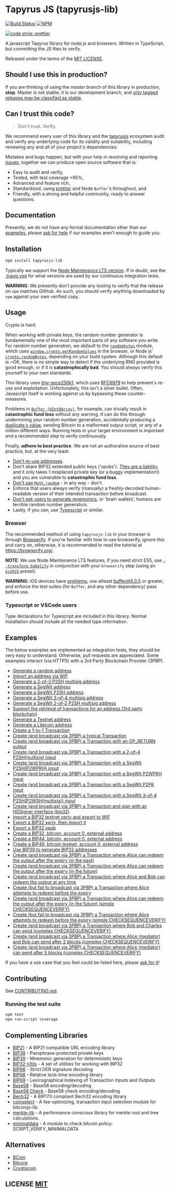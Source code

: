 # Tapyrus JS (tapyrusjs-lib)

[![Build Status](https://travis-ci.org/chaintope/tapyrusjs-lib.png?branch=master)](https://travis-ci.org/chaintope/tapyrusjs-lib)
[![NPM](https://img.shields.io/npm/v/tapyrusjs-lib.svg)](https://www.npmjs.org/package/tapyrusjs-lib)

[![code style: prettier](https://img.shields.io/badge/code_style-prettier-ff69b4.svg?style=flat-square)](https://github.com/prettier/prettier)

A javascript Tapyrus library for node.js and browsers. Written in TypeScript, but committing the JS files to verify.

Released under the terms of the [MIT LICENSE](LICENSE).

## Should I use this in production?

If you are thinking of using the _master_ branch of this library in production, **stop**.
Master is not stable; it is our development branch, and [only tagged releases may be classified as stable](https://github.com/chaintope/tapyrusjs-lib/tags).

## Can I trust this code?

> Don't trust. Verify.

We recommend every user of this library and the [tapyrusjs](https://github.com/chaintope/tapyrusjs-lib) ecosystem audit and verify any underlying code for its validity and suitability, including reviewing any and all of your project's dependencies.

Mistakes and bugs happen, but with your help in resolving and reporting [issues](https://github.com/chaintope/tapyrusjs-lib/issues), together we can produce open source software that is:

- Easy to audit and verify,
- Tested, with test coverage >95%,
- Advanced and feature rich,
- Standardized, using [prettier](https://github.com/prettier/prettier) and Node `Buffer`'s throughout, and
- Friendly, with a strong and helpful community, ready to answer questions.

## Documentation

Presently, we do not have any formal documentation other than our [examples](#examples), please [ask for help](https://github.com/chaintope/tapyrusjs-lib/issues/new) if our examples aren't enough to guide you.

## Installation

```bash
npm install tapyrusjs-lib
```

Typically we support the [Node Maintenance LTS version](https://github.com/nodejs/Release).
If in doubt, see the [.travis.yml](.travis.yml) for what versions are used by our continuous integration tests.

**WARNING**: We presently don't provide any tooling to verify that the release on `npm` matches GitHub.  As such, you should verify anything downloaded by `npm` against your own verified copy.


## Usage

Crypto is hard.

When working with private keys, the random number generator is fundamentally one of the most important parts of any software you write.
For random number generation, we *default* to the [`randombytes`](https://github.com/crypto-browserify/randombytes) module, which uses [`window.crypto.getRandomValues`](https://developer.mozilla.org/en-US/docs/Web/API/window.crypto.getRandomValues) in the browser, or Node js' [`crypto.randomBytes`](https://nodejs.org/api/crypto.html#crypto_crypto_randombytes_size_callback), depending on your build system.
Although this default is ~OK, there is no simple way to detect if the underlying RNG provided is good enough, or if it is **catastrophically bad**.
You should always verify this yourself to your own standards.

This library uses [tiny-secp256k1](https://github.com/bitcoinjs/tiny-secp256k1), which uses [RFC6979](https://tools.ietf.org/html/rfc6979) to help prevent `k` re-use and exploitation.
Unfortunately, this isn't a silver bullet.
Often, Javascript itself is working against us by bypassing these counter-measures.

Problems in [`Buffer (UInt8Array)`](https://github.com/feross/buffer), for example, can trivially result in **catastrophic fund loss** without any warning.
It can do this through undermining your random number generation, accidentally producing a [duplicate `k` value](https://www.nilsschneider.net/2013/01/28/recovering-bitcoin-private-keys.html), sending Bitcoin to a malformed output script, or any of a million different ways.
Running tests in your target environment is important and a recommended step to verify continuously.

Finally, **adhere to best practice**.
We are not an authorative source of best practice, but, at the very least:

* [Don't re-use addresses](https://en.bitcoin.it/wiki/Address_reuse).
* Don't share BIP32 extended public keys ('xpubs'). [They are a liability](https://bitcoin.stackexchange.com/questions/56916/derivation-of-parent-private-key-from-non-hardened-child), and it only takes 1 misplaced private key (or a buggy implementation!) and you are vulnerable to **catastrophic fund loss**.
* [Don't use `Math.random`](https://security.stackexchange.com/questions/181580/why-is-math-random-not-designed-to-be-cryptographically-secure) - in any way - don't.
* Enforce that users always verify (manually) a freshly-decoded human-readable version of their intended transaction before broadcast.
* [Don't *ask* users to generate mnemonics](https://en.bitcoin.it/wiki/Brainwallet#cite_note-1), or 'brain wallets',  humans are terrible random number generators.
* Lastly, if you can, use [Typescript](https://www.typescriptlang.org/) or similar.


### Browser

The recommended method of using `tapyrusjs-lib` in your browser is through [Browserify](https://github.com/substack/node-browserify).
If you're familiar with how to use browserify, ignore this and carry on, otherwise, it is recommended to read the tutorial at https://browserify.org/.

**NOTE**: We use Node Maintenance LTS features, if you need strict ES5, use [`--transform babelify`](https://github.com/babel/babelify) in conjunction with your `browserify` step (using an [`es2015`](https://babeljs.io/docs/plugins/preset-es2015/) preset).

**WARNING**: iOS devices have [problems](https://github.com/feross/buffer/issues/136), use atleast [buffer@5.0.5](https://github.com/feross/buffer/pull/155) or greater,  and enforce the test suites (for `Buffer`, and any other dependency) pass before use.

### Typescript or VSCode users

Type declarations for Typescript are included in this library. Normal installation should include all the needed type information.

## Examples

The below examples are implemented as integration tests, they should be very easy to understand.
Otherwise, pull requests are appreciated.
Some examples interact (via HTTPS) with a 3rd Party Blockchain Provider (3PBP).

- [Generate a random address](https://github.com/chaintope/tapyrusjs-lib/blob/master/test/integration/addresses.spec.ts)
- [Import an address via WIF](https://github.com/chaintope/tapyrusjs-lib/blob/master/test/integration/addresses.spec.ts)
- [Generate a 2-of-3 P2SH multisig address](https://github.com/chaintope/tapyrusjs-lib/blob/master/test/integration/addresses.spec.ts)
- [Generate a SegWit address](https://github.com/chaintope/tapyrusjs-lib/blob/master/test/integration/addresses.spec.ts)
- [Generate a SegWit P2SH address](https://github.com/chaintope/tapyrusjs-lib/blob/master/test/integration/addresses.spec.ts)
- [Generate a SegWit 3-of-4 multisig address](https://github.com/chaintope/tapyrusjs-lib/blob/master/test/integration/addresses.spec.ts)
- [Generate a SegWit 2-of-2 P2SH multisig address](https://github.com/chaintope/tapyrusjs-lib/blob/master/test/integration/addresses.spec.ts)
- [Support the retrieval of transactions for an address (3rd party blockchain)](https://github.com/chaintope/tapyrusjs-lib/blob/master/test/integration/addresses.spec.ts)
- [Generate a Testnet address](https://github.com/chaintope/tapyrusjs-lib/blob/master/test/integration/addresses.spec.ts)
- [Generate a Litecoin address](https://github.com/chaintope/tapyrusjs-lib/blob/master/test/integration/addresses.spec.ts)
- [Create a 1-to-1 Transaction](https://github.com/chaintope/tapyrusjs-lib/blob/master/test/integration/transactions.spec.ts)
- [Create (and broadcast via 3PBP) a typical Transaction](https://github.com/chaintope/tapyrusjs-lib/blob/master/test/integration/transactions.spec.ts)
- [Create (and broadcast via 3PBP) a Transaction with an OP_RETURN output](https://github.com/chaintope/tapyrusjs-lib/blob/master/test/integration/transactions.spec.ts)
- [Create (and broadcast via 3PBP) a Transaction with a 2-of-4 P2SH(multisig) input](https://github.com/chaintope/tapyrusjs-lib/blob/master/test/integration/transactions.spec.ts)
- [Create (and broadcast via 3PBP) a Transaction with a SegWit P2SH(P2WPKH) input](https://github.com/chaintope/tapyrusjs-lib/blob/master/test/integration/transactions.spec.ts)
- [Create (and broadcast via 3PBP) a Transaction with a SegWit P2WPKH input](https://github.com/chaintope/tapyrusjs-lib/blob/master/test/integration/transactions.spec.ts)
- [Create (and broadcast via 3PBP) a Transaction with a SegWit P2PK input](https://github.com/chaintope/tapyrusjs-lib/blob/master/test/integration/transactions.spec.ts)
- [Create (and broadcast via 3PBP) a Transaction with a SegWit 3-of-4 P2SH(P2WSH(multisig)) input](https://github.com/chaintope/tapyrusjs-lib/blob/master/test/integration/transactions.spec.ts)
- [Create (and broadcast via 3PBP) a Transaction and sign with an HDSigner interface (bip32)](https://github.com/chaintope/tapyrusjs-lib/blob/master/test/integration/transactions.spec.ts)
- [Import a BIP32 testnet xpriv and export to WIF](https://github.com/chaintope/tapyrusjs-lib/blob/master/test/integration/bip32.spec.ts)
- [Export a BIP32 xpriv, then import it](https://github.com/chaintope/tapyrusjs-lib/blob/master/test/integration/bip32.spec.ts)
- [Export a BIP32 xpub](https://github.com/chaintope/tapyrusjs-lib/blob/master/test/integration/bip32.spec.ts)
- [Create a BIP32, bitcoin, account 0, external address](https://github.com/chaintope/tapyrusjs-lib/blob/master/test/integration/bip32.spec.ts)
- [Create a BIP44, bitcoin, account 0, external address](https://github.com/chaintope/tapyrusjs-lib/blob/master/test/integration/bip32.spec.ts)
- [Create a BIP49, bitcoin testnet, account 0, external address](https://github.com/chaintope/tapyrusjs-lib/blob/master/test/integration/bip32.spec.ts)
- [Use BIP39 to generate BIP32 addresses](https://github.com/chaintope/tapyrusjs-lib/blob/master/test/integration/bip32.spec.ts)
- [Create (and broadcast via 3PBP) a Transaction where Alice can redeem the output after the expiry (in the past)](https://github.com/chaintope/tapyrusjs-lib/blob/master/test/integration/cltv.spec.ts)
- [Create (and broadcast via 3PBP) a Transaction where Alice can redeem the output after the expiry (in the future)](https://github.com/chaintope/tapyrusjs-lib/blob/master/test/integration/cltv.spec.ts)
- [Create (and broadcast via 3PBP) a Transaction where Alice and Bob can redeem the output at any time](https://github.com/chaintope/tapyrusjs-lib/blob/master/test/integration/cltv.spec.ts)
- [Create (but fail to broadcast via 3PBP) a Transaction where Alice attempts to redeem before the expiry](https://github.com/chaintope/tapyrusjs-lib/blob/master/test/integration/cltv.spec.ts)
- [Create (and broadcast via 3PBP) a Transaction where Alice can redeem the output after the expiry (in the future) (simple CHECKSEQUENCEVERIFY)](https://github.com/chaintope/tapyrusjs-lib/blob/master/test/integration/csv.spec.ts)
- [Create (but fail to broadcast via 3PBP) a Transaction where Alice attempts to redeem before the expiry (simple CHECKSEQUENCEVERIFY)](https://github.com/chaintope/tapyrusjs-lib/blob/master/test/integration/csv.spec.ts)
- [Create (and broadcast via 3PBP) a Transaction where Bob and Charles can send (complex CHECKSEQUENCEVERIFY)](https://github.com/chaintope/tapyrusjs-lib/blob/master/test/integration/csv.spec.ts)
- [Create (and broadcast via 3PBP) a Transaction where Alice (mediator) and Bob can send after 2 blocks (complex CHECKSEQUENCEVERIFY)](https://github.com/chaintope/tapyrusjs-lib/blob/master/test/integration/csv.spec.ts)
- [Create (and broadcast via 3PBP) a Transaction where Alice (mediator) can send after 5 blocks (complex CHECKSEQUENCEVERIFY)](https://github.com/chaintope/tapyrusjs-lib/blob/master/test/integration/csv.spec.ts)

If you have a use case that you feel could be listed here, please [ask for it](https://github.com/chaintope/tapyrusjs-lib/issues/new)!

## Contributing
See [CONTRIBUTING.md](CONTRIBUTING.md).


### Running the test suite

``` bash
npm test
npm run-script coverage
```

## Complementing Libraries

- [BIP21](https://github.com/bitcoinjs/bip21) - A BIP21 compatible URL encoding library
- [BIP38](https://github.com/bitcoinjs/bip38) - Passphrase-protected private keys
- [BIP39](https://github.com/bitcoinjs/bip39) - Mnemonic generation for deterministic keys
- [BIP32-Utils](https://github.com/bitcoinjs/bip32-utils) - A set of utilities for working with BIP32
- [BIP66](https://github.com/bitcoinjs/bip66) - Strict DER signature decoding
- [BIP68](https://github.com/bitcoinjs/bip68) - Relative lock-time encoding library
- [BIP69](https://github.com/bitcoinjs/bip69) - Lexicographical Indexing of Transaction Inputs and Outputs
- [Base58](https://github.com/cryptocoinjs/bs58) - Base58 encoding/decoding
- [Base58 Check](https://github.com/bitcoinjs/bs58check) - Base58 check encoding/decoding
- [Bech32](https://github.com/bitcoinjs/bech32) - A BIP173 compliant Bech32 encoding library
- [coinselect](https://github.com/bitcoinjs/coinselect) - A fee-optimizing, transaction input selection module for bitcoinjs-lib.
- [merkle-lib](https://github.com/bitcoinjs/merkle-lib) - A performance conscious library for merkle root and tree calculations.
- [minimaldata](https://github.com/bitcoinjs/minimaldata) - A module to check bitcoin policy: SCRIPT_VERIFY_MINIMALDATA

## Alternatives

- [BCoin](https://github.com/indutny/bcoin)
- [Bitcore](https://github.com/bitpay/bitcore)
- [Cryptocoin](https://github.com/cryptocoinjs/cryptocoin)

## LICENSE [MIT](LICENSE)
